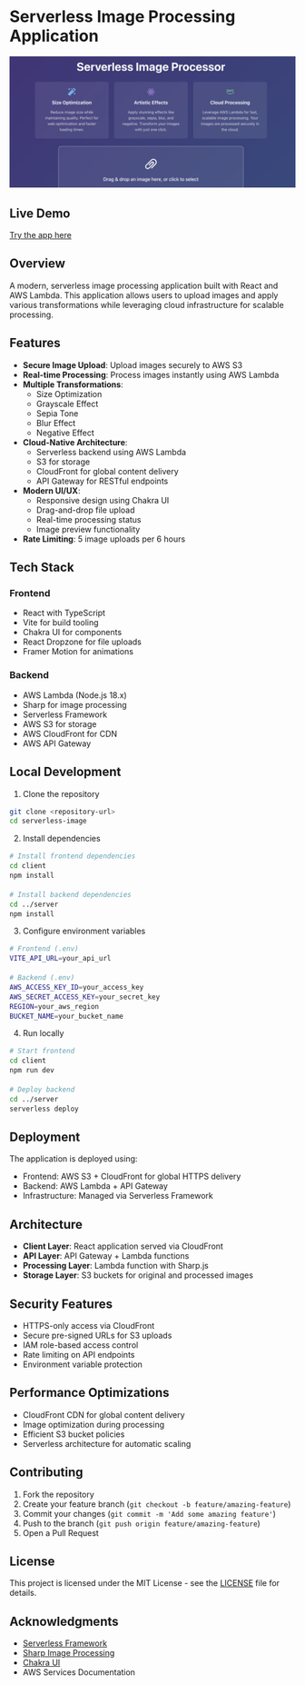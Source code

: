 # Serverless Image Processing Application

![Serverless Image Processing](serverless_img.png)

## Live Demo
[Try the app here](https://d39tdha10id0k5.cloudfront.net)

## Overview
A modern, serverless image processing application built with React and AWS Lambda. This application allows users to upload images and apply various transformations while leveraging cloud infrastructure for scalable processing.

## Features
- **Secure Image Upload**: Upload images securely to AWS S3
- **Real-time Processing**: Process images instantly using AWS Lambda
- **Multiple Transformations**:
  - Size Optimization
  - Grayscale Effect
  - Sepia Tone
  - Blur Effect
  - Negative Effect
- **Cloud-Native Architecture**:
  - Serverless backend using AWS Lambda
  - S3 for storage
  - CloudFront for global content delivery
  - API Gateway for RESTful endpoints
- **Modern UI/UX**:
  - Responsive design using Chakra UI
  - Drag-and-drop file upload
  - Real-time processing status
  - Image preview functionality
- **Rate Limiting**: 5 image uploads per 6 hours

## Tech Stack
### Frontend
- React with TypeScript
- Vite for build tooling
- Chakra UI for components
- React Dropzone for file uploads
- Framer Motion for animations

### Backend
- AWS Lambda (Node.js 18.x)
- Sharp for image processing
- Serverless Framework
- AWS S3 for storage
- AWS CloudFront for CDN
- AWS API Gateway

## Local Development
1. Clone the repository
```bash
git clone <repository-url>
cd serverless-image
```

2. Install dependencies
```bash
# Install frontend dependencies
cd client
npm install

# Install backend dependencies
cd ../server
npm install
```

3. Configure environment variables
```bash
# Frontend (.env)
VITE_API_URL=your_api_url

# Backend (.env)
AWS_ACCESS_KEY_ID=your_access_key
AWS_SECRET_ACCESS_KEY=your_secret_key
REGION=your_aws_region
BUCKET_NAME=your_bucket_name
```

4. Run locally
```bash
# Start frontend
cd client
npm run dev

# Deploy backend
cd ../server
serverless deploy
```

## Deployment
The application is deployed using:
- Frontend: AWS S3 + CloudFront for global HTTPS delivery
- Backend: AWS Lambda + API Gateway
- Infrastructure: Managed via Serverless Framework

## Architecture
- **Client Layer**: React application served via CloudFront
- **API Layer**: API Gateway + Lambda functions
- **Processing Layer**: Lambda function with Sharp.js
- **Storage Layer**: S3 buckets for original and processed images

## Security Features
- HTTPS-only access via CloudFront
- Secure pre-signed URLs for S3 uploads
- IAM role-based access control
- Rate limiting on API endpoints
- Environment variable protection

## Performance Optimizations
- CloudFront CDN for global content delivery
- Image optimization during processing
- Efficient S3 bucket policies
- Serverless architecture for automatic scaling

## Contributing
1. Fork the repository
2. Create your feature branch (`git checkout -b feature/amazing-feature`)
3. Commit your changes (`git commit -m 'Add some amazing feature'`)
4. Push to the branch (`git push origin feature/amazing-feature`)
5. Open a Pull Request

## License
This project is licensed under the MIT License - see the [LICENSE](LICENSE) file for details.

## Acknowledgments
- [Serverless Framework](https://www.serverless.com/)
- [Sharp Image Processing](https://sharp.pixelplumbing.com/)
- [Chakra UI](https://chakra-ui.com/)
- AWS Services Documentation
